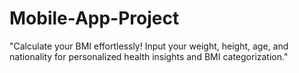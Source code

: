 # Mobile-App-Project
"Calculate your BMI effortlessly! Input your weight, height, age, and nationality for personalized health insights and BMI categorization."
